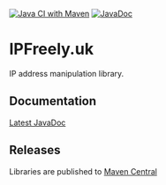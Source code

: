 [![Java CI with Maven](https://github.com/ipfreely-uk/java/actions/workflows/maven.yml/badge.svg)](https://github.com/ipfreely-uk/java/actions/workflows/maven.yml)
[![JavaDoc](https://github.com/ipfreely-uk/java/actions/workflows/javadoc.yml/badge.svg)](https://github.com/ipfreely-uk/java/actions/workflows/javadoc.yml)

# IPFreely.uk

IP address manipulation library.

## Documentation

[Latest JavaDoc](https://ipfreely-uk.github.io/java/)

## Releases

Libraries are published to [Maven Central](https://central.sonatype.com/artifact/uk.ipfreely/addresses/overview)
